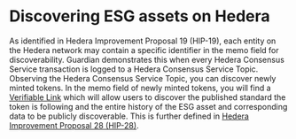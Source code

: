# Discovering ESG assets on Hedera

As identified in Hedera Improvement Proposal 19 (HIP-19), each entity on the Hedera network may contain a specific identifier in the memo field for discoverability. Guardian demonstrates this when every Hedera Consensus Service transaction is logged to a Hedera Consensus Service Topic. Observing the Hedera Consensus Service Topic, you can discover newly minted tokens. In the memo field of newly minted tokens, you will find a [Verifiable Link](https://github.com/InterWorkAlliance/Sustainability/blob/main/vem/supply/verification.md) which will allow users to discover the published standard the token is following and the entire history of the ESG asset and corresponding data to be publicly discoverable. This is further defined in [Hedera Improvement Proposal 28 (HIP-28)](https://hips.hedera.com/hip/hip-28).
